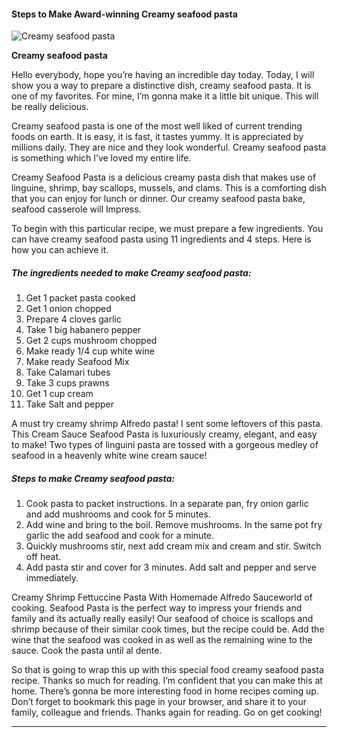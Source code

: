             

#### Steps to Make Award-winning Creamy seafood pasta

![Creamy seafood pasta](https://img-global.cpcdn.com/recipes/5f0b99e8b2cf0380/751x532cq70/creamy-seafood-pasta-recipe-main-photo.jpg)

**Creamy seafood pasta**

Hello everybody, hope you’re having an incredible day today. Today, I will show you a way to prepare a distinctive dish, creamy seafood pasta. It is one of my favorites. For mine, I’m gonna make it a little bit unique. This will be really delicious.

Creamy seafood pasta is one of the most well liked of current trending foods on earth. It is easy, it is fast, it tastes yummy. It is appreciated by millions daily. They are nice and they look wonderful. Creamy seafood pasta is something which I’ve loved my entire life.

Creamy Seafood Pasta is a delicious creamy pasta dish that makes use of linguine, shrimp, bay scallops, mussels, and clams. This is a comforting dish that you can enjoy for lunch or dinner. Our creamy seafood pasta bake, seafood casserole will Impress.

To begin with this particular recipe, we must prepare a few ingredients. You can have creamy seafood pasta using 11 ingredients and 4 steps. Here is how you can achieve it.

##### The ingredients needed to make Creamy seafood pasta:

1.  Get 1 packet pasta cooked
2.  Get 1 onion chopped
3.  Prepare 4 cloves garlic
4.  Take 1 big habanero pepper
5.  Get 2 cups mushroom chopped
6.  Make ready 1/4 cup white wine
7.  Make ready Seafood Mix
8.  Take Calamari tubes
9.  Take 3 cups prawns
10.  Get 1 cup cream
11.  Take Salt and pepper

A must try creamy shrimp Alfredo pasta! I sent some leftovers of this pasta. This Cream Sauce Seafood Pasta is luxuriously creamy, elegant, and easy to make! Two types of linguini pasta are tossed with a gorgeous medley of seafood in a heavenly white wine cream sauce!

##### Steps to make Creamy seafood pasta:

1.  Cook pasta to packet instructions. In a separate pan, fry onion garlic and add mushrooms and cook for 5 minutes.
2.  Add wine and bring to the boil. Remove mushrooms. In the same pot fry garlic the add seafood and cook for a minute.
3.  Quickly mushrooms stir, next add cream mix and cream and stir. Switch off heat.
4.  Add pasta stir and cover for 3 minutes. Add salt and pepper and serve immediately.

Creamy Shrimp Fettuccine Pasta With Homemade Alfredo Sauceworld of cooking. Seafood Pasta is the perfect way to impress your friends and family and its actually really easily! Our seafood of choice is scallops and shrimp because of their similar cook times, but the recipe could be. Add the wine that the seafood was cooked in as well as the remaining wine to the sauce. Cook the pasta until al dente.

So that is going to wrap this up with this special food creamy seafood pasta recipe. Thanks so much for reading. I’m confident that you can make this at home. There’s gonna be more interesting food in home recipes coming up. Don’t forget to bookmark this page in your browser, and share it to your family, colleague and friends. Thanks again for reading. Go on get cooking!

* * *